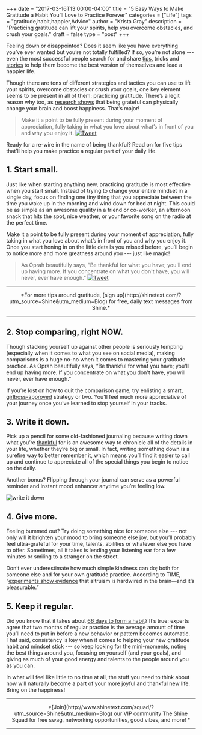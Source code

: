 +++
  date = "2017-03-16T13:00:00-04:00"
  title = "5 Easy Ways to Make Gratitude a Habit You’ll Love to Practice Forever"
  categories = ["Life"]
  tags = "gratitude,habit,happier,Advice"
  author = "Krista Gray"
  description = "Practicing gratitude can lift your spirits,  help you overcome obstacles, and crush your goals."
  draft = false
  type = "post"
+++



<span class="dropcap">F</span>eeling down or disappointed? Does it seem like you have everything you’ve ever wanted but you’re not totally fulfilled? If so, you’re not alone --- even the most successful people search for and share [tips](http://shinetext.com/?utm_source=Shine&utm_medium=Blog), tricks and [stories](http://advice.shinetext.com/articles/becky-g-shares-how-self-love-helped-change-her-life/?utm_source=Shine&utm_medium=Blog) to help them become the best version of themselves and lead a happier life. 

Though there are tons of different strategies and tactics you can use to lift your spirits, overcome obstacles or crush your goals, one key element seems to be present in all of them: practicing gratitude. There’s a legit reason why too, as [research shows](http://www.inc.com/jessica-stillman/the-amazing-way-gratitude-rewires-your-brain-for-happiness.html) that being grateful can physically change your brain and boost happiness. That’s major!

> Make it a point to be fully present during your moment of appreciation, fully taking in what you love about what’s in front of you and why you enjoy it.  <a href="http://ctt.ec/Deb6a"><img src="//images.contentful.com/awpxl2koull4/6LvAGoJrjOEwQY86uMuS6q/4b6c5fd47467193f78e2dda0ef592d60/Twitter_Logo_Blue.png?h=42" alt="Tweet "></a>


Ready for a re-wire in the name of being thankful? Read on for five tips that’ll help you make practice a regular part of your daily life.


## 1. Start small. 
Just like when starting anything new, practicing gratitude is most effective when you start small. Instead of trying to change your entire mindset in a single day, focus on finding one tiny thing that you appreciate between the time you wake up in the morning and wind down for bed at night. This could be as simple as an awesome quality in a friend or co-worker, an afternoon snack that hits the spot, nice weather, or your favorite song on the radio at the perfect time. 

Make it a point to be fully present during your moment of appreciation, fully taking in what you love about what’s in front of you and why you enjoy it. Once you start honing in on the little details you missed before, you’ll begin to notice more and more greatness around you --- just like magic!


> As Oprah beautifully says, “Be thankful for what you have; you'll end up having more. If you concentrate on what you don't have, you will never, ever have enough.”  <a href="http://ctt.ec/bI8bb"><img src="//images.contentful.com/awpxl2koull4/6LvAGoJrjOEwQY86uMuS6q/4b6c5fd47467193f78e2dda0ef592d60/Twitter_Logo_Blue.png?h=42" alt="Tweet "></a>


---

<center>*For more tips around gratitude, [sign up](http://shinetext.com/?utm_source=Shine&utm_medium=Blog) for free, daily text messages from Shine.* </center>


---



## 2. Stop comparing, right NOW. 
Though stacking yourself up against other people is seriously tempting (especially when it comes to what you see on social media), making comparisons is a huge no-no when it comes to mastering your gratitude practice. As Oprah beautifully says, “Be thankful for what you have; you'll end up having more. If you concentrate on what you don't have, you will never, ever have enough.” 

If you’re lost on how to quit the comparison game, try enlisting a smart, [girlboss-approved](http://www.brit.co/super-effective-ways-to-stop-comparing-yourself-to-other-women/) strategy or two. You’ll feel much more appreciative of your journey once you’ve learned to stop yourself in your tracks.

## 3. Write it down. 
Pick up a pencil for some old-fashioned journaling because writing down what you’re [thankful](https://www.amazon.com/thxthxthx-Goodness-Everything-Leah-Dieterich/dp/1449402941/ref=sr_1_1?ie=UTF8&qid=1489436803&sr=8-1&keywords=thx+thx+thx) for is an awesome way to chronicle all of the details in your life, whether they’re big or small. In fact, writing something down is a surefire way to better remember it, which means you’ll find it easier to call up and continue to appreciate all of the special things you begin to notice on the daily. 

Another bonus? Flipping through your journal can serve as a powerful reminder and instant mood enhancer anytime you’re feeling low. 

![write it down](//images.contentful.com/awpxl2koull4/6zGQOEl1Uk4UsoaukM68cE/45d3a9352ad89110017336b9724dd45a/StockSnap_DPKNIIN5X3.jpg)



## 4. Give more.
Feeling bummed out? Try doing something nice for someone else --- not only will it brighten your mood to bring someone else joy, but you’ll probably feel ultra-grateful for your time, talents, abilities or whatever else you have to offer. Sometimes, all it takes is lending your listening ear for a few minutes or smiling to a stranger on the street. 

Don’t ever underestimate how much simple kindness can do; both for someone else and for your own gratitude practice. According to TIME, “[experiments show evidence](http://time.com/collection-post/4070299/secret-to-happiness/) that altruism is hardwired in the brain—and it’s pleasurable.” 


## 5. Keep it regular. 
Did you know that it takes about [66 days to form a habit](http://jamesclear.com/new-habit)? It’s true: experts agree that two months of regular practice is the average amount of time you’ll need to put in before a new behavior or pattern becomes automatic. That said, consistency is key when it comes to helping your new gratitude habit and mindset stick --- so keep looking for the mini-moments, noting the best things around you, focusing on yourself (and your goals), and giving as much of your good energy and talents to the people around you as you can. 

In what will feel like little to no time at all, the stuff you need to think about now will naturally become a part of your more joyful and thankful new life. Bring on the happiness!

---

<center> *[Join](http://www.shinetext.com/squad/?utm_source=Shine&utm_medium=Blog) our VIP community The Shine Squad for free swag, networking opportunities, good vibes, and more! *</center>

---
<div class="pubexchange_module" id="pubexchange_below_content" data-pubexchange-module-id="2323"></div>

<script>(function(w, d, s, id) {
  w.PUBX=w.PUBX || {pub: "shine_text", discover: false, lazy: true};
  var js, pjs = d.getElementsByTagName(s)[0];
  if (d.getElementById(id)) return;
  js = d.createElement(s); js.id = id; js.async = true;
  js.src = "//main.pubexchange.com/loader.min.js";
  pjs.parentNode.insertBefore(js, pjs);
}(window, document, "script", "pubexchange-jssdk"));</script>


